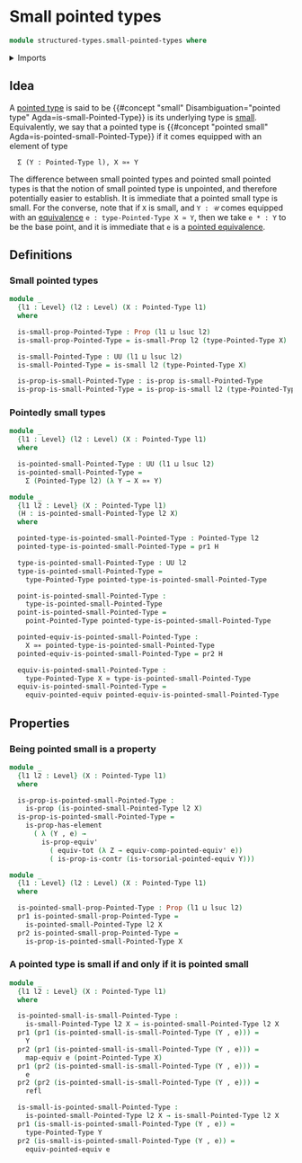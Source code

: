 # Small pointed types

```agda
module structured-types.small-pointed-types where
```

<details><summary>Imports</summary>

```agda
open import foundation.contractible-types
open import foundation.dependent-pair-types
open import foundation.equivalences
open import foundation.functoriality-dependent-pair-types
open import foundation.identity-types
open import foundation.propositions
open import foundation.small-types
open import foundation.universe-levels

open import structured-types.pointed-equivalences
open import structured-types.pointed-types
```

</details>

## Idea

A [pointed type](structured-types.pointed-types.md) is said to be
{{#concept "small" Disambiguation="pointed type" Agda=is-small-Pointed-Type}} is
its underlying type is [small](foundation.small-types.md). Equivalently, we say
that a pointed type is
{{#concept "pointed small" Agda=is-pointed-small-Pointed-Type}} if it comes
equipped with an element of type

```text
  Σ (Y : Pointed-Type l), X ≃∗ Y
```

The difference between small pointed types and pointed small pointed types is
that the notion of small pointed type is unpointed, and therefore potentially
easier to establish. It is immediate that a pointed small type is small. For the
converse, note that if `X` is small, and `Y : 𝒰` comes equipped with an
[equivalence](foundation-core.equivalences.md) `e : type-Pointed-Type X ≃ Y`,
then we take `e * : Y` to be the base point, and it is immediate that `e` is a
[pointed equivalence](structured-types.pointed-equivalences.md).

## Definitions

### Small pointed types

```agda
module _
  {l1 : Level} (l2 : Level) (X : Pointed-Type l1)
  where

  is-small-prop-Pointed-Type : Prop (l1 ⊔ lsuc l2)
  is-small-prop-Pointed-Type = is-small-Prop l2 (type-Pointed-Type X)

  is-small-Pointed-Type : UU (l1 ⊔ lsuc l2)
  is-small-Pointed-Type = is-small l2 (type-Pointed-Type X)

  is-prop-is-small-Pointed-Type : is-prop is-small-Pointed-Type
  is-prop-is-small-Pointed-Type = is-prop-is-small l2 (type-Pointed-Type X)
```

### Pointedly small types

```agda
module _
  {l1 : Level} (l2 : Level) (X : Pointed-Type l1)
  where

  is-pointed-small-Pointed-Type : UU (l1 ⊔ lsuc l2)
  is-pointed-small-Pointed-Type =
    Σ (Pointed-Type l2) (λ Y → X ≃∗ Y)

module _
  {l1 l2 : Level} (X : Pointed-Type l1)
  (H : is-pointed-small-Pointed-Type l2 X)
  where

  pointed-type-is-pointed-small-Pointed-Type : Pointed-Type l2
  pointed-type-is-pointed-small-Pointed-Type = pr1 H

  type-is-pointed-small-Pointed-Type : UU l2
  type-is-pointed-small-Pointed-Type =
    type-Pointed-Type pointed-type-is-pointed-small-Pointed-Type

  point-is-pointed-small-Pointed-Type :
    type-is-pointed-small-Pointed-Type
  point-is-pointed-small-Pointed-Type =
    point-Pointed-Type pointed-type-is-pointed-small-Pointed-Type

  pointed-equiv-is-pointed-small-Pointed-Type :
    X ≃∗ pointed-type-is-pointed-small-Pointed-Type
  pointed-equiv-is-pointed-small-Pointed-Type = pr2 H

  equiv-is-pointed-small-Pointed-Type :
    type-Pointed-Type X ≃ type-is-pointed-small-Pointed-Type
  equiv-is-pointed-small-Pointed-Type =
    equiv-pointed-equiv pointed-equiv-is-pointed-small-Pointed-Type
```

## Properties

### Being pointed small is a property

```agda
module _
  {l1 l2 : Level} (X : Pointed-Type l1)
  where

  is-prop-is-pointed-small-Pointed-Type :
    is-prop (is-pointed-small-Pointed-Type l2 X)
  is-prop-is-pointed-small-Pointed-Type =
    is-prop-has-element
      ( λ (Y , e) →
        is-prop-equiv'
          ( equiv-tot (λ Z → equiv-comp-pointed-equiv' e))
          ( is-prop-is-contr (is-torsorial-pointed-equiv Y)))

module _
  {l1 : Level} (l2 : Level) (X : Pointed-Type l1)
  where

  is-pointed-small-prop-Pointed-Type : Prop (l1 ⊔ lsuc l2)
  pr1 is-pointed-small-prop-Pointed-Type =
    is-pointed-small-Pointed-Type l2 X
  pr2 is-pointed-small-prop-Pointed-Type =
    is-prop-is-pointed-small-Pointed-Type X
```

### A pointed type is small if and only if it is pointed small

```agda
module _
  {l1 l2 : Level} (X : Pointed-Type l1)
  where

  is-pointed-small-is-small-Pointed-Type :
    is-small-Pointed-Type l2 X → is-pointed-small-Pointed-Type l2 X
  pr1 (pr1 (is-pointed-small-is-small-Pointed-Type (Y , e))) =
    Y
  pr2 (pr1 (is-pointed-small-is-small-Pointed-Type (Y , e))) =
    map-equiv e (point-Pointed-Type X)
  pr1 (pr2 (is-pointed-small-is-small-Pointed-Type (Y , e))) =
    e
  pr2 (pr2 (is-pointed-small-is-small-Pointed-Type (Y , e))) =
    refl

  is-small-is-pointed-small-Pointed-Type :
    is-pointed-small-Pointed-Type l2 X → is-small-Pointed-Type l2 X
  pr1 (is-small-is-pointed-small-Pointed-Type (Y , e)) =
    type-Pointed-Type Y
  pr2 (is-small-is-pointed-small-Pointed-Type (Y , e)) =
    equiv-pointed-equiv e
```
